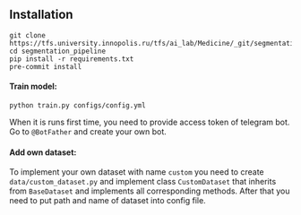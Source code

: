 
## Installation
```
git clone https://tfs.university.innopolis.ru/tfs/ai_lab/Medicine/_git/segmentation_pipeline
cd segmentation_pipeline
pip install -r requirements.txt
pre-commit install
```


#### Train model:
```
python train.py configs/config.yml
```
When it is runs first time, you need to provide access token of telegram bot. <br> 
Go to `@BotFather` and create your own bot.

#### Add own dataset:
To implement your own dataset with name `custom` you need to create `data/custom_dataset.py` and implement class `CustomDataset` that inherits from `BaseDataset` and implements all corresponding methods. 
After that you need to put path and name of dataset into config file. 

